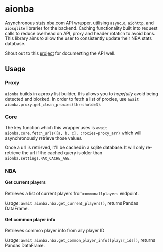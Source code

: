 # aionba
Asynchronous stats.nba.com API wrapper, utilising `asyncio`, `aiohttp`, and `aiosqlite` libraries for the backend.
Caching functionality built into request calls to reduce overhead on API, proxy and header rotation to avoid bans.
This library aims to allow the user to consistently update their NBA stats database.

Shout out to this [project](https://github.com/seemethere/nba_py/wiki/stats.nba.com-Endpoint-Documentation) for documenting the API well.

## Usage
### Proxy
`aionba` builds in a proxy list builder, this allows you to *hopefully* avoid being detected and blocked.
In order to fetch a list of proxies, use `await aionba.proxy.get_clean_proxies(threshold=3)`.

### Core
The key function which this wrapper uses is `await aionba.core.fetch_urls([a, b, c], proxies=proxy_arr)` which will asynchronously retrieve those values.

Once a url is retrieved, it'll be cached in a sqlite database. It will only re-retrieve the url if the cached query is older than `aionba.settings.MAX_CACHE_AGE`.

### NBA
#### Get current players
Retrieves a list of current players from`commonallplayers` endpoint.

*Usage*: `await aionba.nba.get_current_players()`, returns Pandas DataFrame.

#### Get common player info
Retrieves common player info from any player ID

*Usage*: `await aionba.nba.get_common_player_info([player_ids])`, returns Pandas DataFrame.